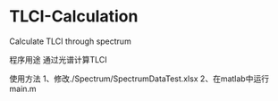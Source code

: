 # TLCI-Calculation
Calculate TLCI through spectrum

程序用途
通过光谱计算TLCI

使用方法
1、修改./Spectrum/SpectrumDataTest.xlsx
2、在matlab中运行main.m
